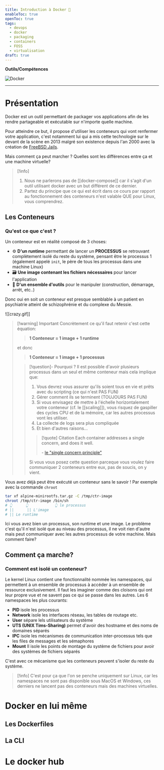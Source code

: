 ```yaml
---
title: Introduction à Docker 🐳
enableToc: true
openToc: true
tags:
  - devops
  - docker
  - packaging
  - containers
  - FOSS
  - virtualisation
draft: true
---
```

**Outils/Compétences**

![Docker](https://img.shields.io/badge/docker-%230db7ed.svg?style=for-the-badge&logo=docker&logoColor=white) 

- - -
# Présentation

Docker est un outil permettant de packager vos applications afin de les rendre partageable et exécutable sur n'importe quelle machine. 

Pour atteindre ce but, il propose d'utiliser les conteneurs qui vont renfermer votre application, c'est notamment lui qui a mis cette technologie sur le devant de la scène en 2013 malgré son existence depuis l'an 2000 avec la création de [FreeBSD Jails](https://www.freebsd.org/doc/handbook/jails.html).

Mais comment ça peut marcher ? Quelles sont les différences entre ça et une machine virtuelle?

> [!info]
> 1) Nous ne parlerons pas de [[docker-compose]] car il s'agit d'un outil utilisant docker avec un but différent de ce dernier.
> 2) Partez du principe que ce qui est écrit dans ce cours par rapport au fonctionnement des conteneurs n'est valable QUE pour Linux, vous comprendrez.

## Les Conteneurs

### Qu'est ce que c'est ?

Un conteneur est en réalité composé de 3 choses: 

- ⚙️ **D'un runtime** permettant de lancer un **PROCESSUS** se retrouvant complètement isolé du reste du système, pensant être le processus 1 (également appelé `init`, le père de tous les processus dans une machine Linux) 
- 🗃️ **Une image contenant les fichiers nécessaires** pour lancer l'application
- 🧰 **D'un ensemble d'outils** pour le manipuler (construction, démarrage, arrêt, etc..)

Donc oui en soit un conteneur est presque semblable à un patient en psychiatrie atteint de schizophrénie et du complexe du Messie.

![[crazy.gif]]

> [!warning] Important
> Concrètement ce qu'il faut retenir c'est cette équation: 
> > **1 Conteneur = 1 image + 1 runtime**
>
>et donc 
>
>> **1 Conteneur = 1 image + 1 processus**
> 
>>[!question]- Pourquoi ?
>>Il est possible d'avoir plusieurs processus dans un seul et même conteneur mais cela implique que:
>>1) Vous devrez vous assurer qu'ils soient tous en vie et prêts avec du scripting (ce qui n'est PAS FUN)
>>2) Gérer comment ils se terminent (TOUJOURS PAS FUN)
>>3) Si vous envisagez de mettre à l'échelle horizontalement votre conteneur (cf. le [[scaling]]), vous risquez de gaspiller des cycles CPU et de la mémoire, car les autres processus vont les utiliser.
>>4) La collecte de logs sera plus compliquée
>>5) Et bien d'autres raisons...
>>
>>> [!quote] Citation
>>> Each container addresses a single concern, and does it well.
>>>
>>>\- [le "single concern principle"](https://medium.com/@bibryam/cloud-native-container-design-principles-144ceaa98dba)
>>
>>Si vous vous posez cette question parceque vous voulez faire communiquer 2 conteneurs entre eux, pas de soucis, on y vient.


Vous avez déjà peut être exécuté un conteneur sans le savoir ! Par exemple avec la commande `chroot`

```bash
tar xf alpine-minirootfs.tar.gz -C /tmp/ctr-image
chroot /tmp/ctr-image /bin/sh
# 👆      👆            👆 le processus
# ||      || L'image
# || Le runtime
```

Ici vous avez bien un processus, son runtime et une image. Le problème c'est qu'il n'est isolé que au niveau des processus, il ne voit rien d'autre mais peut communiquer avec les autres processus de votre machine. Mais comment faire?

## Comment ça marche? 
### Comment est isolé un conteneur?

Le kernel Linux contient une fonctionnalité nommée les namespaces, qui permettent à un ensemble de processus à accéder à un ensemble de ressource exclusivement. Il faut les imaginer comme des cloisons qui ont leur propre vue et ne savent pas ce qui se passe dans les autres. 
Les 6 namespaces les plus courants:
- **PID** isole les processus
- **Network** isole les interfaces réseau, les tables de routage etc.
- **User** sépare lels utilisateurs du système
- **UTS (UNIX Tims-Sharing)** permet d'avoir des hostname et des noms de domaines séparés 
- **IPC** isole les mécanismes de communication inter-processus tels que les files de messages et les sémaphores
- **Mount** Il isole les points de montage du système de fichiers pour avoir des systèmes de fichiers séparés

C'est avec ce mécanisme que les conteneurs peuvent s'isoler du reste du système. 

> [!info]
> C'est pour ça que l'on se penche uniquement sur Linux, car les namespaces ne sont pas disponible sous MacOS et Windows, ces derniers ne lancent pas des conteneurs mais des machines virtuelles.


# Docker en lui même

## Les Dockerfiles

## La CLI 

# Le docker hub




